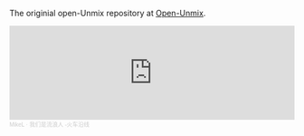 The originial open-Unmix repository at [Open-Unmix](https://github.com/sigsep/open-unmix-pytorch).

<iframe width="100%" height="166" scrolling="no" frameborder="no" allow="autoplay" src="https://w.soundcloud.com/player/?url=https%3A//api.soundcloud.com/tracks/1081459606&color=%23ff5500&auto_play=false&hide_related=false&show_comments=true&show_user=true&show_reposts=false&show_teaser=true"></iframe><div style="font-size: 10px; color: #cccccc;line-break: anywhere;word-break: normal;overflow: hidden;white-space: nowrap;text-overflow: ellipsis; font-family: Interstate,Lucida Grande,Lucida Sans Unicode,Lucida Sans,Garuda,Verdana,Tahoma,sans-serif;font-weight: 100;"><a href="https://soundcloud.com/mikelee123" title="MikeL" target="_blank" style="color: #cccccc; text-decoration: none;">MikeL</a> · <a href="https://soundcloud.com/mikelee123/ipybozcazgds" title="我们是流浪人 -火车沿线" target="_blank" style="color: #cccccc; text-decoration: none;">我们是流浪人 -火车沿线</a></div>
